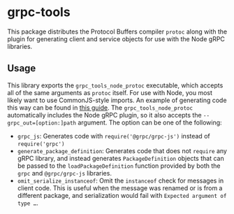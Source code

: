 # grpc-tools

This package distributes the Protocol Buffers compiler `protoc` along with the
plugin for generating client and service objects for use with the Node gRPC
libraries.

## Usage

This library exports the `grpc_tools_node_protoc` executable, which accepts all
of the same arguments as `protoc` itself. For use with Node, you most likely
want to use CommonJS-style imports. An example of generating code this way can
be found in [this guide](https://github.com/protocolbuffers/protobuf-javascript/blob/main/docs/index.md).
The `grpc_tools_node_protoc` automatically includes the Node gRPC plugin, so
it also accepts the `--grpc_out=[option:]path` argument. The option can be
one of the following:

 - `grpc_js`: Generates code with `require('@grpc/grpc-js')` instead of
   `require('grpc')`
 - `generate_package_definition`: Generates code that does not `require` any
   gRPC library, and instead generates `PackageDefinition` objects that can
   be passed to the `loadPackageDefinition` function provided by both the
   `grpc` and `@grpc/grpc-js` libraries.
 - `omit_serialize_instanceof`: Omit the `instanceof` check for messages in
   client code. This is useful when the message was renamed or is from a
   different package, and serialization would fail with
   `Expected argument of type …`.
